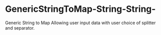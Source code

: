 # GenericStringToMap-String-String-
Generic String to Map<String String> Allowing user input data with user choice of splitter and separator.
